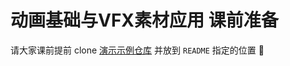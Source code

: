 # 动画基础与VFX素材应用 课前准备

请大家课前提前 clone [演示示例仓库](https://github.com/sast-summer-training-2024/Unity-animation-assets) 并放到 `README` 指定的位置 🥳